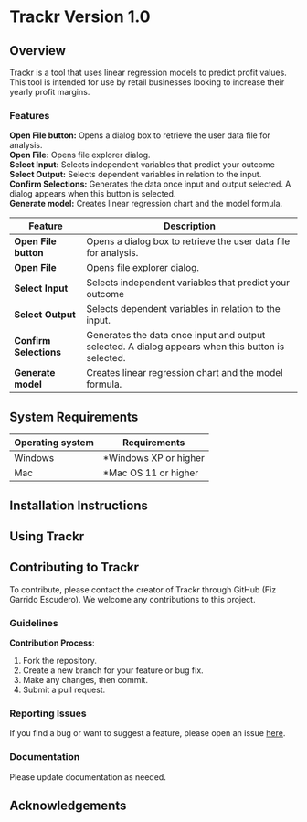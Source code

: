 # Trackr Version 1.0

## Overview
Trackr is a tool that uses linear regression models to predict profit values. This tool is intended for use by retail businesses looking to increase their yearly profit margins. 

### Features
**Open File button:** Opens a dialog box to retrieve the user data file for analysis.<br>
**Open File:** Opens file explorer dialog.<br>
**Select Input:** Selects independent variables that predict your outcome<br>
**Select Output:** Selects dependent variables in relation to the input.<br>
**Confirm Selections:** Generates the data once input and output selected. A dialog appears when this button is selected.<br>
**Generate model:** Creates linear regression chart and the model formula.

| Feature                | Description                                                                                         |
| ----------------       | -------------                                                                                       |
| **Open File button**   | Opens a dialog box to retrieve the user data file for analysis.                                     |
| **Open File**          | Opens file explorer dialog.                                                                         |
| **Select Input**       | Selects independent variables that predict your outcome                                             |
|**Select Output**       | Selects dependent variables in relation to the input.                                               |
| **Confirm Selections** | Generates the data once input and output selected. A dialog appears when this button is selected.   |
|**Generate model**      | Creates linear regression chart and the model formula.                                              |

## System Requirements
| Operating system | Requirements |
| ---------------- | -------------            |
| Windows          | *Windows XP or higher    |
| Mac              | *Mac OS 11 or higher     |

## Installation Instructions

## Using Trackr

## Contributing to Trackr

To contribute, please contact the creator of Trackr through GitHub (Fiz Garrido Escudero). We welcome any contributions to this project. 

### Guidelines
**Contribution Process**:
  1. Fork the repository.
  2. Create a new branch for your feature or bug fix.
  3. Make any changes, then commit.
  4. Submit a pull request.

### Reporting Issues
If you find a bug or want to suggest a feature, please open an issue [here](https://github.com/fizge/1-SENECA-UDC_Coil_Proyect/issues/new).

### Documentation
Please update documentation as needed.

## Acknowledgements 
